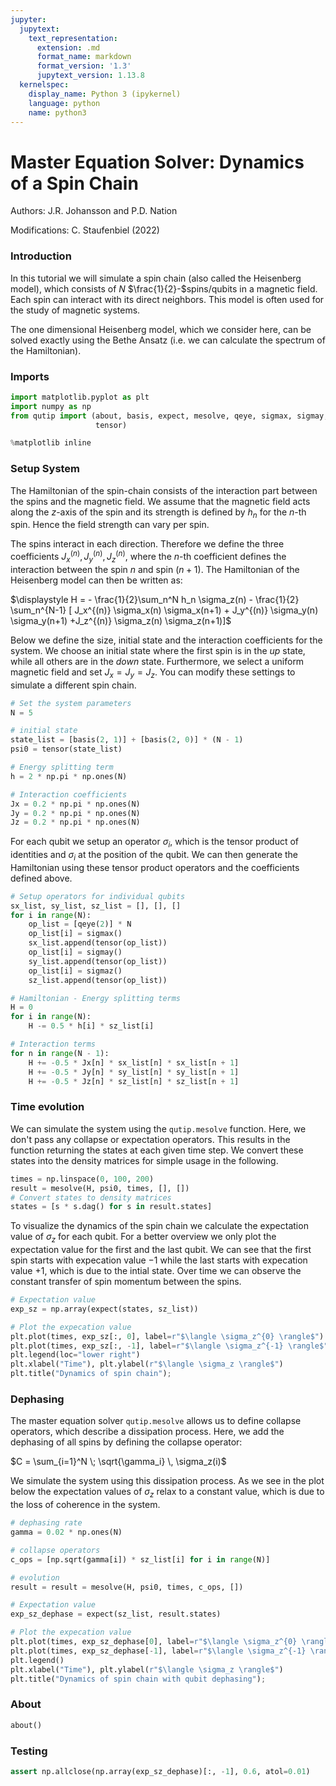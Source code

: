 ```yaml
---
jupyter:
  jupytext:
    text_representation:
      extension: .md
      format_name: markdown
      format_version: '1.3'
      jupytext_version: 1.13.8
  kernelspec:
    display_name: Python 3 (ipykernel)
    language: python
    name: python3
---
```


# Master Equation Solver: Dynamics of a Spin Chain


Authors: J.R. Johansson and P.D. Nation

Modifications: C. Staufenbiel (2022)

### Introduction

In this tutorial we will simulate a spin chain (also called the Heisenberg model), which consists of $N$ $\frac{1}{2}-$spins/qubits in a magnetic field. Each spin can interact with its direct neighbors. This model is often used for the study of magnetic systems.

The one dimensional Heisenberg model, which we consider here, can be solved exactly using the Bethe Ansatz (i.e. we can calculate the spectrum of the Hamiltonian).
### Imports

```python
import matplotlib.pyplot as plt
import numpy as np
from qutip import (about, basis, expect, mesolve, qeye, sigmax, sigmay, sigmaz,
                   tensor)

%matplotlib inline
```

### Setup System
The Hamiltonian of the spin-chain consists of the interaction part between the spins and the magnetic field. We assume that the magnetic field acts along the $z$-axis of the spin and its strength is defined by $h_n$ for the $n$-th spin. Hence the field strength can vary per spin. 

The spins interact in each direction. Therefore we define the three coefficients $J_x^{(n)}, J_y^{(n)}, J_z^{(n)}$, where the $n$-th coefficient defines the interaction between the spin $n$ and spin $(n+1)$. The Hamiltonian of the Heisenberg model can then be written as:

$\displaystyle H = - \frac{1}{2}\sum_n^N h_n \sigma_z(n) - \frac{1}{2} \sum_n^{N-1} [ J_x^{(n)} \sigma_x(n) \sigma_x(n+1) + J_y^{(n)} \sigma_y(n) \sigma_y(n+1) +J_z^{(n)} \sigma_z(n) \sigma_z(n+1)]$

Below we define the size, initial state and the interaction coefficients for the system. We choose an initial state where the first spin is in the *up* state, while all others are in the *down* state. Furthermore, we select a uniform magnetic field and set $J_x = J_y = J_z$. You can modify these settings to simulate a different spin chain.

```python
# Set the system parameters
N = 5

# initial state
state_list = [basis(2, 1)] + [basis(2, 0)] * (N - 1)
psi0 = tensor(state_list)

# Energy splitting term
h = 2 * np.pi * np.ones(N)

# Interaction coefficients
Jx = 0.2 * np.pi * np.ones(N)
Jy = 0.2 * np.pi * np.ones(N)
Jz = 0.2 * np.pi * np.ones(N)
```

For each qubit we setup an operator $\sigma_i$, which is the tensor product of identities and $\sigma_i$ at the position of the qubit. We can then generate the Hamiltonian using these tensor product operators and the coefficients defined above. 

```python
# Setup operators for individual qubits
sx_list, sy_list, sz_list = [], [], []
for i in range(N):
    op_list = [qeye(2)] * N
    op_list[i] = sigmax()
    sx_list.append(tensor(op_list))
    op_list[i] = sigmay()
    sy_list.append(tensor(op_list))
    op_list[i] = sigmaz()
    sz_list.append(tensor(op_list))

# Hamiltonian - Energy splitting terms
H = 0
for i in range(N):
    H -= 0.5 * h[i] * sz_list[i]

# Interaction terms
for n in range(N - 1):
    H += -0.5 * Jx[n] * sx_list[n] * sx_list[n + 1]
    H += -0.5 * Jy[n] * sy_list[n] * sy_list[n + 1]
    H += -0.5 * Jz[n] * sz_list[n] * sz_list[n + 1]
```

### Time evolution
We can simulate the system using the `qutip.mesolve` function. Here, we don't pass any collapse or expectation operators. This results in the function returning the states at each given time step. We convert these states into the density matrices for simple usage in the following.

```python
times = np.linspace(0, 100, 200)
result = mesolve(H, psi0, times, [], [])
# Convert states to density matrices
states = [s * s.dag() for s in result.states]
```

To visualize the dynamics of the spin chain we calculate the expectation value of $\sigma_z$ for each qubit. For a better overview we only plot the expectation value for the first and the last qubit. We can see that the first spin starts with expecation value $-1$ while the last starts with expecation value $+1$, which is due to the intial state. Over time we can observe the constant transfer of spin momentum between the spins.

```python
# Expectation value
exp_sz = np.array(expect(states, sz_list))

# Plot the expecation value
plt.plot(times, exp_sz[:, 0], label=r"$\langle \sigma_z^{0} \rangle$")
plt.plot(times, exp_sz[:, -1], label=r"$\langle \sigma_z^{-1} \rangle$")
plt.legend(loc="lower right")
plt.xlabel("Time"), plt.ylabel(r"$\langle \sigma_z \rangle$")
plt.title("Dynamics of spin chain");
```

### Dephasing

The master equation solver `qutip.mesolve` allows us to define collapse operators, which describe a dissipation process. Here, we add the dephasing of all spins by defining the collapse operator:

$C = \sum_{i=1}^N \; \sqrt{\gamma_i} \, \sigma_z(i)$

We simulate the system using this dissipation process. As we see in the plot below the expectation values of $\sigma_z$ relax to a constant value, which is due to the loss of coherence in the system.

```python
# dephasing rate
gamma = 0.02 * np.ones(N)

# collapse operators
c_ops = [np.sqrt(gamma[i]) * sz_list[i] for i in range(N)]

# evolution
result = result = mesolve(H, psi0, times, c_ops, [])

# Expectation value
exp_sz_dephase = expect(sz_list, result.states)

# Plot the expecation value
plt.plot(times, exp_sz_dephase[0], label=r"$\langle \sigma_z^{0} \rangle$")
plt.plot(times, exp_sz_dephase[-1], label=r"$\langle \sigma_z^{-1} \rangle$")
plt.legend()
plt.xlabel("Time"), plt.ylabel(r"$\langle \sigma_z \rangle$")
plt.title("Dynamics of spin chain with qubit dephasing");
```

### About

```python
about()
```

### Testing

```python
assert np.allclose(np.array(exp_sz_dephase)[:, -1], 0.6, atol=0.01)
```
